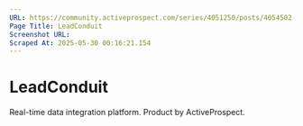 ```yaml
---
URL: https://community.activeprospect.com/series/4051250/posts/4054502-activeprospect-product-glossary
Page Title: LeadConduit
Screenshot URL: 
Scraped At: 2025-05-30 00:16:21.154
---
```


# LeadConduit

Real-time data integration platform. Product by ActiveProspect.